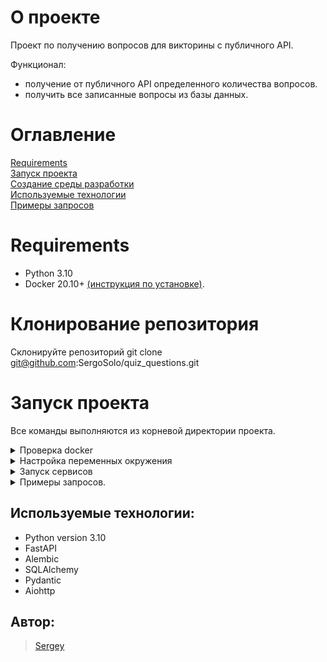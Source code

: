 # О проекте

Проект по получению вопросов для викторины с публичного API.

Функционал:
* получение от публичного API определенного количества вопросов. 
* получить все записанные вопросы из базы данных.


# Оглавление

[Requirements](#Requirements) <br>
[Запуск проекта](#Запуск-проекта) <br>
[Создание среды разработки](#Создание-сред-разработки) <br>
[Используемые технологии](#Используемые-технологии) <br>
[Примеры запросов](#Примеры-запросов) <br>

# Requirements

* Python 3.10
* Docker 20.10+ [(инструкция по установке)](https://docs.docker.com/get-docker/).

# Клонирование репозитория
Склонируйте репозиторий git clone git@github.com:SergoSolo/quiz_questions.git

# Запуск проекта

Все команды выполняются из корневой директории проекта.

<details>
<summary>Проверка docker</summary>
<br>
По умолчанию проект запускается в докере. Для начала нужно убедиться, что докер
установлен. Открой любой терминал и выполни следующую команду:

```shell
docker --version
```
Должна быть выведена версия докера, это выглядит примерно так:
```
Docker version 20.10.21, build baeda1f
```
Если докер не установлен, то установите его, следуя [инструкции](https://docs.docker.com/get-docker/).
</details>

<details>
<summary>Настройка переменных окружения</summary>
<br>

Переменные окружения проекта хранятся в файле `.env` , для которого есть шаблон `.env.template`.
Создай в корне проекта файл `.env` простым копированием файла `.env.template`.

</details>

<details>
<summary>Запуск сервисов</summary>
<br>
<hr>

Для запуска проекта выполни следующую команду:
```
docker-compose up --build -d
```

Убедимся, что все контейнеры запущены:
```
docker-compose ps
```

Результат должен быть примерно такой (список сервисов может отличаться, но статус всех сервисов
должен быть `running`):
```
NAME                COMMAND                  SERVICE             STATUS              PORTS
quiz_api            "sh -c 'alembic upgr…"   api                 running             0.0.0.0:8000->8000/tcp
quiz_db             "docker-entrypoint.s…"   db                  running             0.0.0.0:5432->5432/tcp
```

Каждый ресурс описан в документации: точки доступа (адрес для выполнения запроса), типы запросов, вспомогательные параметры.
Проект с полным описанием доступен по ссылке http://localhost:8000/docs или http://localhost:8000/redoc.

Остановить и удалить запущенные контейнеры:
```
docker-compose down
```

</details>

<details>
<summary>Примеры запросов.</summary>
<br>

POST запрос к публичнму API.
Запрос на http://localhost:8000/api/questions/:

```
{
  "questions_num": 25,
}
```
В результате ответом на запрос вы получите предыдущий сохранённый вопрос для викторины. В случае его отсутствия - пустой объект.

```
{
  "question_id": 145456,
  "question": "Reggie Love represents 11-year-old Mark Sway, the title character of this legal thriller",
  "answer": "<i>The Client</i>",
  "created_at": "2022-12-30T20:28:59.900000"
}
```

GET запрос для получения списка вопросов. Мы можем ограничить вывод количества вопросов на 1 странице или перейти на другу страницу с помощью параметров size и page.
Запрос на http://localhost:8000/api/questions/get_all?page=1&size=3:

```
{
    "items": [
        {
            "question_id": 31230,
            "question": "Legend says Veal Oscar was named for this Scandinavian country's King Oscar II, who liked to eat it",
            "answer": "Sweden",
            "created_at": "2022-12-30T18:50:27.225000"
        },
        {
            "question_id": 176812,
            "question": "In 2015 this state U. of N.J. was down 7 & spiked the ball to stop the clock with 3 ticks left; problem was, it was already 4th down",
            "answer": "Rutgers",
            "created_at": "2022-12-30T21:13:24.085000"
        },
        {
            "question_id": 12853,
            "question": "Since a chariot of fire took him up to heaven, it's a long trip back on Passover for the wine",
            "answer": "Elijah",
            "created_at": "2022-12-30T18:42:48.598000"
        }
    ],
    "total": 285,
    "page": 1,
    "size": 3,
    "pages": 95
}
```
Если сделать запрос без параметров(http://localhost:8000/api/questions/get_all), то выведет список из 50(значение по умолчанию) вопросов.

</details>

##  Используемые технологии:
- Python version 3.10
- FastAPI
- Alembic
- SQLAlchemy
- Pydantic
- Aiohttp


## Автор:
> [Sergey](https://github.com/SergoSolo)